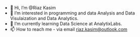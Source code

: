 - 👋 Hi, I’m @Riaz Kasim
- 👀 I’m interested in programming and data Analysis and Data Visulaization and Data Analytics.
- 🌱 I’m currently learning Data Science at AnalytixLabs.
- 📫 How to reach me - via email riaz.kasim@outlook.com

<!---
Lightning-g944/Lightning-g944 is a ✨ special ✨ repository because its `README.md` (this file) appears on your GitHub profile.
You can click the Preview link to take a look at your changes.
--->
